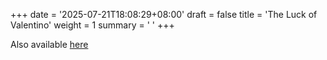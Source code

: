 +++
date = '2025-07-21T18:08:29+08:00'
draft = false
title = 'The Luck of Valentino'
weight = 1
summary = ' '
+++

Also available [here](https://peterellingerlegalepisodes.blogspot.com/2025/07/the-luck-of-valentino.html)